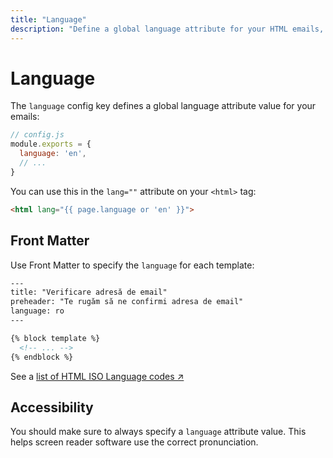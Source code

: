 ```yaml
---
title: "Language"
description: "Define a global language attribute for your HTML emails, to improve accessibility"
---
```


# Language

The `language` config key defines a global language attribute value for your emails:

```js
// config.js
module.exports = {
  language: 'en',
  // ...
}
```

You can use this in the `lang=""` attribute on your `<html>` tag:

```html
<html lang="{{ page.language or 'en' }}">
```

## Front Matter

Use Front Matter to specify the `language` for each template:

```handlebars
---
title: "Verificare adresă de email"
preheader: "Te rugăm să ne confirmi adresa de email"
language: ro
---

{% block template %}
  <!-- ... -->
{% endblock %}
```

See a [list of HTML ISO Language codes &nearr;](https://www.w3schools.com/tags/ref_language_codes.asp)

## Accessibility

You should make sure to always specify a `language` attribute value. This helps screen reader software use the correct pronunciation.
